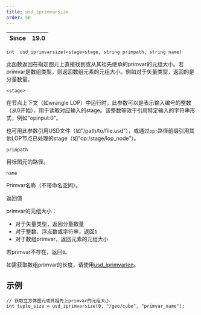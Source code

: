 ```yaml
---
title: usd_iprimvarsize
order: 58
---
```

| Since | 19.0 |
| --- | --- |

`int  usd_iprimvarsize(<stage>stage, string primpath, string name)`

此函数返回在指定图元上直接找到或从其祖先继承的primvar的元组大小。若primvar是数组类型，则返回数组元素的元组大小。例如对于矢量类型，返回的是分量数量。

`<stage>`

在节点上下文（如wrangle LOP）中运行时，此参数可以是表示输入编号的整数（从0开始），用于读取对应输入的stage。该整数等效于引用特定输入的字符串形式，例如"opinput:0"。

也可用此参数引用USD文件（如"/path/to/file.usd"），或通过`op:`路径前缀引用其他LOP节点已处理的stage（如"op:/stage/lop_node"）。

`primpath`

目标图元的路径。

`name`

Primvar名称（不带命名空间）。

返回值

primvar的元组大小：

- 对于矢量类型，返回分量数量
- 对于整数、浮点数或字符串，返回`1`
- 对于数组primvar，返回元素的元组大小

若primvar不存在，返回`0`。

如需获取数组primvar的长度，请使用[usd_iprimvarlen](./usd_iprimvarlen "返回USD图元或其祖先上数组primvar的长度")。

## 示例

```vex
// 获取立方体图元或其祖先上primvar的元组大小
int tuple_size = usd_iprimvarsize(0, "/geo/cube", "primvar_name");

```
